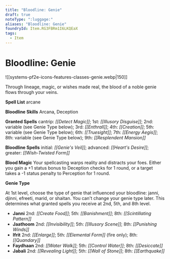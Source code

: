 ```yaml
---
title: "Bloodline: Genie"
draft: true
noteType: ":luggage:"
aliases: "Bloodline: Genie"
foundryId: Item.RG3FBRm1I6LKQEaX
tags:
  - Item
---
```


# Bloodline: Genie
![[systems-pf2e-icons-features-classes-genie.webp|150]]

Through lineage, magic, or wishes made real, the blood of a noble genie flows through your veins.

**Spell List** arcane

**Bloodline Skills** Arcana, Deception

**Granted Spells** cantrip: _[[Detect Magic]]_; 1st: _[[Illusory Disguise]]_; 2nd: variable (see Genie Type below); 3rd: _[[Enthrall]]_; 4th: _[[Creation]]_; 5th: variable (see Genie Type below); 6th: _[[Truesight]]_; 7th: _[[Energy Aegis]]_; 8th: variable (see Genie Type below); 9th: _[[Resplendent Mansion]]_

**Bloodline Spells** initial: _[[Genie's Veil]]_; advanced: _[[Heart's Desire]]_; greater: _[[Wish-Twisted Form]]_

**Blood Magic** Your spellcasting warps reality and distracts your foes. Either you gain a +1 status bonus to Deception checks for 1 round, or a target takes a -1 status penalty to Perception for 1 round.

**Genie Type**

At 1st level, choose the type of genie that influenced your bloodline: janni, djinni, efreeti, marid, or shaitan. You can't change your genie type later. This determines what granted spells you receive at 2nd, 5th, and 8th level.

*   **Janni** 2nd: _[[Create Food]]_; 5th: _[[Banishment]]_; 8th: _[[Scintillating Pattern]]_
*   **Jaathoom** 2nd: _[[Invisibility]]_; 5th: _[[Illusory Scene]]_; 8th: _[[Punishing Winds]]_
*   **Ifrit** 2nd: _[[Enlarge]]_; 5th: _[[Elemental Form]]_ (fire only); 8th: _[[Quandary]]_
*   **Faydhaan** 2nd: _[[Water Walk]]_; 5th: _[[Control Water]]_; 8th: _[[Desiccate]]_
*   **Jabali** 2nd: _[[Revealing Light]]_; 5th: _[[Wall of Stone]]_; 8th: _[[Earthquake]]_
